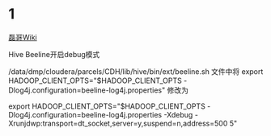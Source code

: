 # 1


[磊哥Wiki](http://wiki.weli.cn/archives/965)

[]()

[]()

[]()

[]()

Hive Beeline开启debug模式 

/data/dmp/cloudera/parcels/CDH/lib/hive/bin/ext/beeline.sh 
文件中将 export HADOOP_CLIENT_OPTS="$HADOOP_CLIENT_OPTS -Dlog4j.configuration=beeline-log4j.properties" 修改为 

export HADOOP_CLIENT_OPTS="$HADOOP_CLIENT_OPTS -Dlog4j.configuration=beeline-log4j.properties -Xdebug -Xrunjdwp:transport=dt_socket,server=y,suspend=n,address=500
5"





